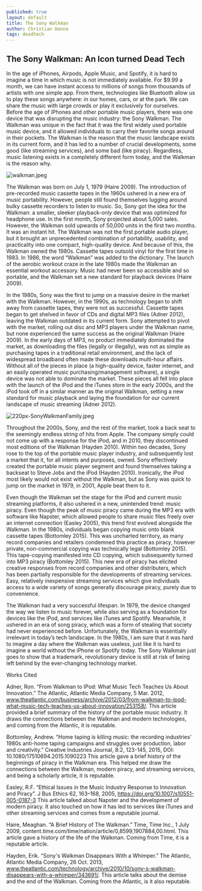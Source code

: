 ```yaml
---
published: true
layout: default
title: The Sony Walkman
author: Christian Hanna
tags: deadtech
---
```

## The Sony Walkman: An Icon turned Dead Tech
In the age of iPhones, Airpods, Apple Music, and Spotify, it is hard to imagine a time in which music is not immediately available. For $9.99 a month, we can have instant access to millions of songs from thousands of artists with one simple app. From there, technologies like Bluetooth allow us to play these songs anywhere: in our homes, cars, or at the park. We can share the music with large crowds or play it exclusively for ourselves. Before the age of iPhones and other portable music players, there was one device that was disrupting the music industry: the Sony Walkman. The Walkman was unique in the fact that it was the first widely used portable music device, and it allowed individuals to carry their favorite songs around in their pockets. The Walkman is the reason that the music landscape exists in its current form, and it has led to a number of crucial developments, some good (like streaming services), and some bad (like piracy). Regardless, music listening exists in a completely different form today, and the Walkman is the reason why.
    
![walkman.jpeg]({{site.baseurl}}/assets/images/walkman.jpeg)
	
The Walkman was born on July 1, 1979 (Haire 2009). The introduction of pre-recorded music cassette tapes in the 1960s ushered in a new era of music portability. However, people still found themselves lugging around bulky cassette recorders to listen to music. So, Sony got the idea for the Walkman: a smaller, sleeker playback-only device that was optimized for headphone use. In the first month, Sony projected about 5,000 sales. However, the Walkman sold upwards of 50,000 units in the first two months. It was an instant hit. The Walkman was not the first portable audio player, but it brought an unprecedented combination of portability, usability, and practicality into one compact, high-quality device. And because of this, the Walkman owned the 1980s. Cassette tapes outsold vinyl for the first time in 1983. In 1986, the word “Walkman” was added to the dictionary. The launch of the aerobic workout craze in the late 1980s made the Walkman an essential workout accessory. Music had never been so accessible and so portable, and the Walkman set a new standard for playback devices (Haire 2009).
	
In the 1980s, Sony was the first to jump on a massive desire in the market with the Walkman. However, in the 1990s, as technology began to shift away from cassette tapes, they were not as successful. Cassette tapes began to get shelved in favor of CDs and digital MP3 files (Adner 2012), leaving the Walkman outdated in its current form. Sony attempted to pivot with the market, rolling out disc and MP3 players under the Walkman name, but none experienced the same success as the original Walkman (Haire 2009). In the early days of MP3, no product immediately dominated the market, as downloading the files (legally or illegally), was not as simple as purchasing tapes in a traditional retail environment, and the lack of widespread broadband often made these downloads multi-hour affairs. Without all of the pieces in place (a high-quality device, faster internet, and an easily operated music purchasing/management software), a single device was not able to dominate the market. These pieces all fell into place with the launch of the iPod and the iTunes store in the early 2000s, and the iPod took off in a similar manner as the original Walkman, setting a new standard for music playback and laying the foundation for our current landscape of music streaming (Adner 2012).
    
![220px-SonyWalkmanFamily.jpeg]({{site.baseurl}}/assets/images/220px-SonyWalkmanFamily.jpeg)

	
Throughout the 2000s, Sony, and the rest of the market, took a back seat to the seemingly endless string of hits from Apple. The company simply could not come up with a response for the iPod, and in 2010, they discontinued most editions of the Walkman (Hayden 2010). Within two decades, Sony rose to the top of the portable music player industry, and subsequently lost a market that it, for all intents and purposes, owned. Sony effectively created the portable music player segment and found themselves taking a backseat to Steve Jobs and the iPod (Hayden 2010). Ironically, the iPod most likely would not exist without the Walkman, but as Sony was quick to jump on the market in 1979, in 2001, Apple beat them to it.
	
Even though the Walkman set the stage for the iPod and current music streaming platforms, it also ushered in a new, unintended trend: music piracy. Even though the peak of music piracy came during the MP3 era with software like Napster, which allowed people to share music files freely over an internet connection (Easley 2005), this trend first evolved alongside the Walkman. In the 1980s, individuals began copying music onto blank cassette tapes (Bottomley 2015). This was uncharted territory, as many record companies and retailers condemned this practice as piracy, however private, non-commercial copying was technically legal (Bottomley 2015). This tape-copying manifested into CD copying, which subsequently turned into MP3 piracy (Bottomley 2015). This new era of piracy has elicited creative responses from record companies and other distributers, which has been partially responsible for the developments of streaming services. Easy, relatively inexpensive streaming services which give individuals access to a wide variety of songs generally discourage piracy, purely due to convenience.
	
The Walkman had a very successful lifespan. In 1979, the device changed the way we listen to music forever, while also serving as a foundation for devices like the iPod, and services like iTunes and Spotify. Meanwhile, it ushered in an era of song piracy, which was a form of stealing that society had never experienced before. Unfortunately, the Walkman is essentially irrelevant in today’s tech landscape. In the 1980s, I am sure that it was hard to imagine a day where the Walkman was useless, just like it is hard to imagine a world without the iPhone or Spotify today. The Sony Walkman just goes to show that a trademark, revolutionary device is still at risk of being left behind by the ever-changing technology market. 

Works Cited

Adner, Ron. “From Walkman to IPod: What Music Tech Teaches Us About Innovation.” The Atlantic, Atlantic Media Company, 5 Mar. 2012, www.theatlantic.com/business/archive/2012/03/from-walkman-to-ipod-what-music-tech-teaches-us-about-innovation/253158/.
This article provided a brief summary of the history of the portable music industry. It draws the connections between the Walkman and modern technologies, and coming from the Atlantic, it is reputable. 

Bottomley, Andrew. “Home taping is killing music: the recording industries' 1980s anti-home taping campaigns and struggles over production, labor and creativity.” Creative Industries Journal, 8:2, 123-145, 2015, DOI: 10.1080/17510694.2015.1090223
This article gave a brief history of the beginnings of piracy in the Walkman era. This helped me draw the connections between the Walkman, modern piracy, and streaming services, and being a scholarly article, it is reputable.

Easley, R.F. “Ethical Issues in the Music Industry Response to Innovation and Piracy”. J Bus Ethics 62, 163–168, 2005, https://doi.org/10.1007/s10551-005-0187-3
This article talked about Napster and the development of modern piracy. It also touched on how it has led to services like iTunes and other streaming services and comes from a reputable journal.

Haire, Meaghan. “A Brief History of The Walkman.” Time, Time Inc., 1 July 2009, content.time.com/time/nation/article/0,8599,1907884,00.html.
This article gave a history of the life of the Walkman. Coming from Time, it is a reputable article.

Hayden, Erik. “Sony's Walkman Disappears With a Whimper.” The Atlantic, Atlantic Media Company, 26 Oct. 2013, www.theatlantic.com/technology/archive/2010/10/sony-s-walkman-disappears-with-a-whimper/343691/.
This article talks about the demise and the end of the Walkman. Coming from the Atlantic, is it also reputable.

